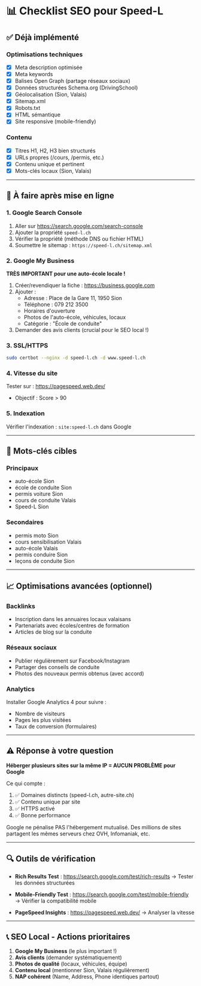 # 📊 Checklist SEO pour Speed-L

## ✅ Déjà implémenté

### Optimisations techniques
- [x] Meta description optimisée
- [x] Meta keywords
- [x] Balises Open Graph (partage réseaux sociaux)
- [x] Données structurées Schema.org (DrivingSchool)
- [x] Géolocalisation (Sion, Valais)
- [x] Sitemap.xml
- [x] Robots.txt
- [x] HTML sémantique
- [x] Site responsive (mobile-friendly)

### Contenu
- [x] Titres H1, H2, H3 bien structurés
- [x] URLs propres (/cours, /permis, etc.)
- [x] Contenu unique et pertinent
- [x] Mots-clés locaux (Sion, Valais)

---

## 🚀 À faire après mise en ligne

### 1. Google Search Console
1. Aller sur https://search.google.com/search-console
2. Ajouter la propriété `speed-l.ch`
3. Vérifier la propriété (méthode DNS ou fichier HTML)
4. Soumettre le sitemap : `https://speed-l.ch/sitemap.xml`

### 2. Google My Business
**TRÈS IMPORTANT pour une auto-école locale !**
1. Créer/revendiquer la fiche : https://business.google.com
2. Ajouter :
   - Adresse : Place de la Gare 11, 1950 Sion
   - Téléphone : 079 212 3500
   - Horaires d'ouverture
   - Photos de l'auto-école, véhicules, locaux
   - Catégorie : "École de conduite"
3. Demander des avis clients (crucial pour le SEO local !)

### 3. SSL/HTTPS
```bash
sudo certbot --nginx -d speed-l.ch -d www.speed-l.ch
```

### 4. Vitesse du site
Tester sur : https://pagespeed.web.dev/
- Objectif : Score > 90

### 5. Indexation
Vérifier l'indexation : `site:speed-l.ch` dans Google

---

## 🎯 Mots-clés cibles

### Principaux
- auto-école Sion
- école de conduite Sion
- permis voiture Sion
- cours de conduite Valais
- Speed-L Sion

### Secondaires
- permis moto Sion
- cours sensibilisation Valais
- auto-école Valais
- permis conduire Sion
- leçons de conduite Sion

---

## 📈 Optimisations avancées (optionnel)

### Backlinks
- Inscription dans les annuaires locaux valaisans
- Partenariats avec écoles/centres de formation
- Articles de blog sur la conduite

### Réseaux sociaux
- Publier régulièrement sur Facebook/Instagram
- Partager des conseils de conduite
- Photos des nouveaux permis obtenus (avec accord)

### Analytics
Installer Google Analytics 4 pour suivre :
- Nombre de visiteurs
- Pages les plus visitées
- Taux de conversion (formulaires)

---

## ⚠️ Réponse à votre question

**Héberger plusieurs sites sur la même IP = AUCUN PROBLÈME pour Google**

Ce qui compte :
1. ✅ Domaines distincts (speed-l.ch, autre-site.ch)
2. ✅ Contenu unique par site
3. ✅ HTTPS activé
4. ✅ Bonne performance

Google ne pénalise PAS l'hébergement mutualisé.
Des millions de sites partagent les mêmes serveurs chez OVH, Infomaniak, etc.

---

## 🔍 Outils de vérification

- **Rich Results Test** : https://search.google.com/test/rich-results
  → Tester les données structurées
  
- **Mobile-Friendly Test** : https://search.google.com/test/mobile-friendly
  → Vérifier la compatibilité mobile
  
- **PageSpeed Insights** : https://pagespeed.web.dev/
  → Analyser la vitesse

---

## 📞 SEO Local - Actions prioritaires

1. **Google My Business** (le plus important !)
2. **Avis clients** (demander systématiquement)
3. **Photos de qualité** (locaux, véhicules, équipe)
4. **Contenu local** (mentionner Sion, Valais régulièrement)
5. **NAP cohérent** (Name, Address, Phone identiques partout)
